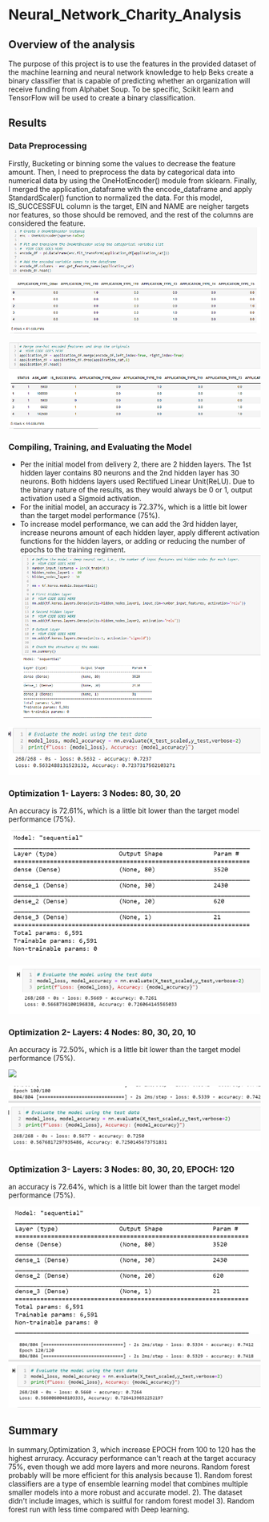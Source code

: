 # Neural_Network_Charity_Analysis
## Overview of the analysis
The purpose of this project is to use the features in the provided dataset of the machine learning and neural network knowledge to help Beks create a binary classifier that is capable of predicting whether an organization will receive funding from Alphabet Soup. To be specific, Scikit learn and TensorFlow will be used to create a binary classification. 

## Results

### Data Preprocessing
Firstly, Bucketing or binning some the values to decrease the feature amount. Then, I need to preprocess the data by categorical data into numerical data by using the OneHotEncoder() module from sklearn. Finally, I merged the application_dataframe with the encode_dataframe and apply StandardScaler() function to normalized the data.
For this model, IS_SUCCESSFUL column is the target, EIN and NAME are neigher targets nor features, so those should be removed, and the rest of the columns are considered the feature. 
![](Resources/d1_1.PNG)

![](Resources/d1_2.PNG)

### Compiling, Training, and Evaluating the Model

- Per the initial model from delivery 2, there are 2 hidden layers. The 1st hidden layer contains 80 neurons and the 2nd hidden layer has 30 neurons. Both hiddens layers used Rectifued Linear Unit(ReLU). Due to the binary nature of the results, as they would always be 0 or 1, output activation used a Sigmoid activation.
- For the initial model, an accuracy is 72.37%, which is a little bit lower than the target model performance (75%).
- To increase model performance, we can add the 3rd hidden layer, increase neurons amount of each hidden layer, apply different activation functions for the hidden layers, or adding or reducing the number of epochs to the training regiment.
![](Resources/d2_1.PNG)

![](Resources/d2.PNG)

### Optimization 1- Layers: 3 Nodes: 80, 30, 20
An accuracy is 72.61%, which is a little bit lower than the target model performance (75%).

![](Resources/d3_11.PNG)

![](Resources/d3_12.PNG)

### Optimization 2- Layers: 4 Nodes: 80, 30, 20, 10
An accuracy is 72.50%, which is a little bit lower than the target model performance (75%).

![](Resources/d3_21.PNG)

![](Resources/d3_22.PNG)

### Optimization 3- Layers: 3 Nodes: 80, 30, 20, EPOCH: 120
an accuracy is 72.64%, which is a little bit lower than the target model performance (75%).

![](Resources/d3_31.PNG)

![](Resources/d3_32.PNG)

## Summary

In summary,Optimization 3, which increase EPOCH from 100 to 120 has the highest arruracy. Accuracy performance can't reach at the target accuracy 75%, even though we add more layers and more neurons. Random forest probably will be more efficient for this analysis because 1).  Random forest classifiers are a type of ensemble learning model that combines multiple smaller models into a more robust and accurate model. 2). The dataset didn't include images, which is suitful for random forest model 3). Random forest run with less time compared with Deep learning.
